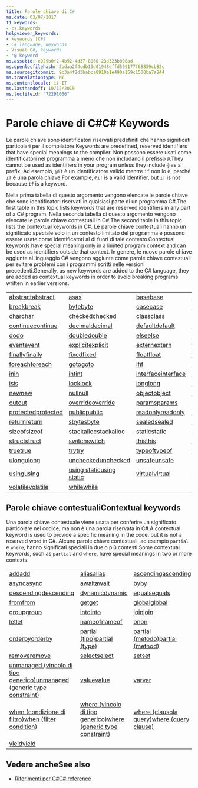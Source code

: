 ```yaml
---
title: Parole chiave di C#
ms.date: 03/07/2017
f1_keywords:
- cs.keywords
helpviewer_keywords:
- keywords [C#]
- C# language, keywords
- Visual C#, keywords
- '@ keyword'
ms.assetid: e929b0f2-4b92-4d37-8060-23d323b098ad
ms.openlocfilehash: 2bdaa2f4cdb19d01948effd599177f68859cb82c
ms.sourcegitcommit: 9c3a4f2d3babca8919a1e490a159c1500ba7a844
ms.translationtype: MT
ms.contentlocale: it-IT
ms.lasthandoff: 10/12/2019
ms.locfileid: "72291066"
---
```

# <a name="c-keywords"></a><span data-ttu-id="f3f24-102">Parole chiave di C#</span><span class="sxs-lookup"><span data-stu-id="f3f24-102">C# Keywords</span></span>

<span data-ttu-id="f3f24-103">Le parole chiave sono identificatori riservati predefiniti che hanno significati particolari per il compilatore.</span><span class="sxs-lookup"><span data-stu-id="f3f24-103">Keywords are predefined, reserved identifiers that have special meanings to the compiler.</span></span> <span data-ttu-id="f3f24-104">Non possono essere usati come identificatori nel programma a meno che non includano il prefisso `@`.</span><span class="sxs-lookup"><span data-stu-id="f3f24-104">They cannot be used as identifiers in your program unless they include `@` as a prefix.</span></span> <span data-ttu-id="f3f24-105">Ad esempio, `@if` è un identificatore valido mentre `if` non lo è, perché `if` è una parola chiave.</span><span class="sxs-lookup"><span data-stu-id="f3f24-105">For example, `@if` is a valid identifier, but `if` is not because `if` is a keyword.</span></span>  
  
 <span data-ttu-id="f3f24-106">Nella prima tabella di questo argomento vengono elencate le parole chiave che sono identificatori riservati in qualsiasi parte di un programma C#.</span><span class="sxs-lookup"><span data-stu-id="f3f24-106">The first table in this topic lists keywords that are reserved identifiers in any part of a C# program.</span></span> <span data-ttu-id="f3f24-107">Nella seconda tabella di questo argomento vengono elencate le parole chiave contestuali in C#.</span><span class="sxs-lookup"><span data-stu-id="f3f24-107">The second table in this topic lists the contextual keywords in C#.</span></span> <span data-ttu-id="f3f24-108">Le parole chiave contestuali hanno un significato speciale solo in un contesto limitato del programma e possono essere usate come identificatori al di fuori di tale contesto.</span><span class="sxs-lookup"><span data-stu-id="f3f24-108">Contextual keywords have special meaning only in a limited program context and can be used as identifiers outside that context.</span></span> <span data-ttu-id="f3f24-109">In genere, le nuove parole chiave aggiunte al linguaggio C# vengono aggiunte come parole chiave contestuali per evitare problemi con i programmi scritti nelle versioni precedenti.</span><span class="sxs-lookup"><span data-stu-id="f3f24-109">Generally, as new keywords are added to the C# language, they are added as contextual keywords in order to avoid breaking programs written in earlier versions.</span></span>  
  
|||||  
|---|---|---|---|  
|[<span data-ttu-id="f3f24-110">abstract</span><span class="sxs-lookup"><span data-stu-id="f3f24-110">abstract</span></span>](abstract.md)|[<span data-ttu-id="f3f24-111">as</span><span class="sxs-lookup"><span data-stu-id="f3f24-111">as</span></span>](../operators/type-testing-and-cast.md#as-operator)|[<span data-ttu-id="f3f24-112">base</span><span class="sxs-lookup"><span data-stu-id="f3f24-112">base</span></span>](base.md)|[<span data-ttu-id="f3f24-113">bool</span><span class="sxs-lookup"><span data-stu-id="f3f24-113">bool</span></span>](bool.md)|  
|[<span data-ttu-id="f3f24-114">break</span><span class="sxs-lookup"><span data-stu-id="f3f24-114">break</span></span>](break.md)|[<span data-ttu-id="f3f24-115">byte</span><span class="sxs-lookup"><span data-stu-id="f3f24-115">byte</span></span>](../builtin-types/integral-numeric-types.md)|[<span data-ttu-id="f3f24-116">case</span><span class="sxs-lookup"><span data-stu-id="f3f24-116">case</span></span>](switch.md)|[<span data-ttu-id="f3f24-117">catch</span><span class="sxs-lookup"><span data-stu-id="f3f24-117">catch</span></span>](try-catch.md)|  
|[<span data-ttu-id="f3f24-118">char</span><span class="sxs-lookup"><span data-stu-id="f3f24-118">char</span></span>](char.md)|[<span data-ttu-id="f3f24-119">checked</span><span class="sxs-lookup"><span data-stu-id="f3f24-119">checked</span></span>](checked.md)|[<span data-ttu-id="f3f24-120">class</span><span class="sxs-lookup"><span data-stu-id="f3f24-120">class</span></span>](class.md)|[<span data-ttu-id="f3f24-121">const</span><span class="sxs-lookup"><span data-stu-id="f3f24-121">const</span></span>](const.md)|  
|[<span data-ttu-id="f3f24-122">continue</span><span class="sxs-lookup"><span data-stu-id="f3f24-122">continue</span></span>](continue.md)|[<span data-ttu-id="f3f24-123">decimal</span><span class="sxs-lookup"><span data-stu-id="f3f24-123">decimal</span></span>](../builtin-types/floating-point-numeric-types.md)|[<span data-ttu-id="f3f24-124">default</span><span class="sxs-lookup"><span data-stu-id="f3f24-124">default</span></span>](default.md)|[<span data-ttu-id="f3f24-125">delegate</span><span class="sxs-lookup"><span data-stu-id="f3f24-125">delegate</span></span>](delegate.md)|  
|[<span data-ttu-id="f3f24-126">do</span><span class="sxs-lookup"><span data-stu-id="f3f24-126">do</span></span>](do.md)|[<span data-ttu-id="f3f24-127">double</span><span class="sxs-lookup"><span data-stu-id="f3f24-127">double</span></span>](../builtin-types/floating-point-numeric-types.md)|[<span data-ttu-id="f3f24-128">else</span><span class="sxs-lookup"><span data-stu-id="f3f24-128">else</span></span>](if-else.md)|[<span data-ttu-id="f3f24-129">enum</span><span class="sxs-lookup"><span data-stu-id="f3f24-129">enum</span></span>](enum.md)|  
|[<span data-ttu-id="f3f24-130">event</span><span class="sxs-lookup"><span data-stu-id="f3f24-130">event</span></span>](event.md)|[<span data-ttu-id="f3f24-131">explicit</span><span class="sxs-lookup"><span data-stu-id="f3f24-131">explicit</span></span>](../operators/user-defined-conversion-operators.md)|[<span data-ttu-id="f3f24-132">extern</span><span class="sxs-lookup"><span data-stu-id="f3f24-132">extern</span></span>](extern.md)|[<span data-ttu-id="f3f24-133">false</span><span class="sxs-lookup"><span data-stu-id="f3f24-133">false</span></span>](false-literal.md)|  
|[<span data-ttu-id="f3f24-134">finally</span><span class="sxs-lookup"><span data-stu-id="f3f24-134">finally</span></span>](try-finally.md)|[<span data-ttu-id="f3f24-135">fixed</span><span class="sxs-lookup"><span data-stu-id="f3f24-135">fixed</span></span>](fixed-statement.md)|[<span data-ttu-id="f3f24-136">float</span><span class="sxs-lookup"><span data-stu-id="f3f24-136">float</span></span>](../builtin-types/floating-point-numeric-types.md)|[<span data-ttu-id="f3f24-137">for</span><span class="sxs-lookup"><span data-stu-id="f3f24-137">for</span></span>](for.md)|  
|[<span data-ttu-id="f3f24-138">foreach</span><span class="sxs-lookup"><span data-stu-id="f3f24-138">foreach</span></span>](foreach-in.md)|[<span data-ttu-id="f3f24-139">goto</span><span class="sxs-lookup"><span data-stu-id="f3f24-139">goto</span></span>](goto.md)|[<span data-ttu-id="f3f24-140">if</span><span class="sxs-lookup"><span data-stu-id="f3f24-140">if</span></span>](if-else.md)|[<span data-ttu-id="f3f24-141">implicit</span><span class="sxs-lookup"><span data-stu-id="f3f24-141">implicit</span></span>](../operators/user-defined-conversion-operators.md)|  
|[<span data-ttu-id="f3f24-142">in</span><span class="sxs-lookup"><span data-stu-id="f3f24-142">in</span></span>](in.md)|[<span data-ttu-id="f3f24-143">int</span><span class="sxs-lookup"><span data-stu-id="f3f24-143">int</span></span>](../builtin-types/integral-numeric-types.md)|[<span data-ttu-id="f3f24-144">interface</span><span class="sxs-lookup"><span data-stu-id="f3f24-144">interface</span></span>](interface.md)|[<span data-ttu-id="f3f24-145">internal</span><span class="sxs-lookup"><span data-stu-id="f3f24-145">internal</span></span>](internal.md)|
|[<span data-ttu-id="f3f24-146">is</span><span class="sxs-lookup"><span data-stu-id="f3f24-146">is</span></span>](is.md)|[<span data-ttu-id="f3f24-147">lock</span><span class="sxs-lookup"><span data-stu-id="f3f24-147">lock</span></span>](lock-statement.md)|[<span data-ttu-id="f3f24-148">long</span><span class="sxs-lookup"><span data-stu-id="f3f24-148">long</span></span>](../builtin-types/integral-numeric-types.md)|[<span data-ttu-id="f3f24-149">namespace</span><span class="sxs-lookup"><span data-stu-id="f3f24-149">namespace</span></span>](namespace.md)|
|[<span data-ttu-id="f3f24-150">new</span><span class="sxs-lookup"><span data-stu-id="f3f24-150">new</span></span>](../operators/new-operator.md)|[<span data-ttu-id="f3f24-151">null</span><span class="sxs-lookup"><span data-stu-id="f3f24-151">null</span></span>](null.md)|[<span data-ttu-id="f3f24-152">object</span><span class="sxs-lookup"><span data-stu-id="f3f24-152">object</span></span>](object.md)|[<span data-ttu-id="f3f24-153">operator</span><span class="sxs-lookup"><span data-stu-id="f3f24-153">operator</span></span>](../operators/operator-overloading.md)|
|[<span data-ttu-id="f3f24-154">out</span><span class="sxs-lookup"><span data-stu-id="f3f24-154">out</span></span>](out.md)|[<span data-ttu-id="f3f24-155">override</span><span class="sxs-lookup"><span data-stu-id="f3f24-155">override</span></span>](override.md)|[<span data-ttu-id="f3f24-156">params</span><span class="sxs-lookup"><span data-stu-id="f3f24-156">params</span></span>](params.md)|[<span data-ttu-id="f3f24-157">private</span><span class="sxs-lookup"><span data-stu-id="f3f24-157">private</span></span>](private.md)|
|[<span data-ttu-id="f3f24-158">protected</span><span class="sxs-lookup"><span data-stu-id="f3f24-158">protected</span></span>](protected.md)|[<span data-ttu-id="f3f24-159">public</span><span class="sxs-lookup"><span data-stu-id="f3f24-159">public</span></span>](public.md)|[<span data-ttu-id="f3f24-160">readonly</span><span class="sxs-lookup"><span data-stu-id="f3f24-160">readonly</span></span>](readonly.md)|[<span data-ttu-id="f3f24-161">ref</span><span class="sxs-lookup"><span data-stu-id="f3f24-161">ref</span></span>](ref.md)|
|[<span data-ttu-id="f3f24-162">return</span><span class="sxs-lookup"><span data-stu-id="f3f24-162">return</span></span>](return.md)|[<span data-ttu-id="f3f24-163">sbyte</span><span class="sxs-lookup"><span data-stu-id="f3f24-163">sbyte</span></span>](../builtin-types/integral-numeric-types.md)|[<span data-ttu-id="f3f24-164">sealed</span><span class="sxs-lookup"><span data-stu-id="f3f24-164">sealed</span></span>](sealed.md)|[<span data-ttu-id="f3f24-165">short</span><span class="sxs-lookup"><span data-stu-id="f3f24-165">short</span></span>](../builtin-types/integral-numeric-types.md)||
[<span data-ttu-id="f3f24-166">sizeof</span><span class="sxs-lookup"><span data-stu-id="f3f24-166">sizeof</span></span>](../operators/sizeof.md)|[<span data-ttu-id="f3f24-167">stackalloc</span><span class="sxs-lookup"><span data-stu-id="f3f24-167">stackalloc</span></span>](../operators/stackalloc.md)|[<span data-ttu-id="f3f24-168">static</span><span class="sxs-lookup"><span data-stu-id="f3f24-168">static</span></span>](static.md)|[<span data-ttu-id="f3f24-169">string</span><span class="sxs-lookup"><span data-stu-id="f3f24-169">string</span></span>](string.md)|
|[<span data-ttu-id="f3f24-170">struct</span><span class="sxs-lookup"><span data-stu-id="f3f24-170">struct</span></span>](struct.md)|[<span data-ttu-id="f3f24-171">switch</span><span class="sxs-lookup"><span data-stu-id="f3f24-171">switch</span></span>](switch.md)|[<span data-ttu-id="f3f24-172">this</span><span class="sxs-lookup"><span data-stu-id="f3f24-172">this</span></span>](this.md)|[<span data-ttu-id="f3f24-173">throw</span><span class="sxs-lookup"><span data-stu-id="f3f24-173">throw</span></span>](throw.md)|
|[<span data-ttu-id="f3f24-174">true</span><span class="sxs-lookup"><span data-stu-id="f3f24-174">true</span></span>](true-literal.md)|[<span data-ttu-id="f3f24-175">try</span><span class="sxs-lookup"><span data-stu-id="f3f24-175">try</span></span>](try-catch.md)|[<span data-ttu-id="f3f24-176">typeof</span><span class="sxs-lookup"><span data-stu-id="f3f24-176">typeof</span></span>](../operators/type-testing-and-cast.md#typeof-operator)|[<span data-ttu-id="f3f24-177">uint</span><span class="sxs-lookup"><span data-stu-id="f3f24-177">uint</span></span>](../builtin-types/integral-numeric-types.md)|
|[<span data-ttu-id="f3f24-178">ulong</span><span class="sxs-lookup"><span data-stu-id="f3f24-178">ulong</span></span>](../builtin-types/integral-numeric-types.md)|[<span data-ttu-id="f3f24-179">unchecked</span><span class="sxs-lookup"><span data-stu-id="f3f24-179">unchecked</span></span>](unchecked.md)|[<span data-ttu-id="f3f24-180">unsafe</span><span class="sxs-lookup"><span data-stu-id="f3f24-180">unsafe</span></span>](unsafe.md)|[<span data-ttu-id="f3f24-181">ushort</span><span class="sxs-lookup"><span data-stu-id="f3f24-181">ushort</span></span>](../builtin-types/integral-numeric-types.md)|
|[<span data-ttu-id="f3f24-182">using</span><span class="sxs-lookup"><span data-stu-id="f3f24-182">using</span></span>](using.md)|[<span data-ttu-id="f3f24-183">using static</span><span class="sxs-lookup"><span data-stu-id="f3f24-183">using static</span></span>](using-static.md)|[<span data-ttu-id="f3f24-184">virtual</span><span class="sxs-lookup"><span data-stu-id="f3f24-184">virtual</span></span>](virtual.md)|[<span data-ttu-id="f3f24-185">void</span><span class="sxs-lookup"><span data-stu-id="f3f24-185">void</span></span>](void.md)|
|[<span data-ttu-id="f3f24-186">volatile</span><span class="sxs-lookup"><span data-stu-id="f3f24-186">volatile</span></span>](volatile.md)|[<span data-ttu-id="f3f24-187">while</span><span class="sxs-lookup"><span data-stu-id="f3f24-187">while</span></span>](while.md)|

## <a name="contextual-keywords"></a><span data-ttu-id="f3f24-188">Parole chiave contestuali</span><span class="sxs-lookup"><span data-stu-id="f3f24-188">Contextual keywords</span></span>

 <span data-ttu-id="f3f24-189">Una parola chiave contestuale viene usata per conferire un significato particolare nel codice, ma non è una parola riservata in C#.</span><span class="sxs-lookup"><span data-stu-id="f3f24-189">A contextual keyword is used to provide a specific meaning in the code, but it is not a reserved word in C#.</span></span> <span data-ttu-id="f3f24-190">Alcune parole chiave contestuali, ad esempio `partial` e `where`, hanno significati speciali in due o più contesti.</span><span class="sxs-lookup"><span data-stu-id="f3f24-190">Some contextual keywords, such as `partial` and `where`, have special meanings in two or more contexts.</span></span>  
  
||||  
|---|---|---|  
|[<span data-ttu-id="f3f24-191">add</span><span class="sxs-lookup"><span data-stu-id="f3f24-191">add</span></span>](add.md)|[<span data-ttu-id="f3f24-192">alias</span><span class="sxs-lookup"><span data-stu-id="f3f24-192">alias</span></span>](extern-alias.md)|[<span data-ttu-id="f3f24-193">ascending</span><span class="sxs-lookup"><span data-stu-id="f3f24-193">ascending</span></span>](ascending.md)|
|[<span data-ttu-id="f3f24-194">async</span><span class="sxs-lookup"><span data-stu-id="f3f24-194">async</span></span>](async.md)|[<span data-ttu-id="f3f24-195">await</span><span class="sxs-lookup"><span data-stu-id="f3f24-195">await</span></span>](../operators/await.md)|[<span data-ttu-id="f3f24-196">by</span><span class="sxs-lookup"><span data-stu-id="f3f24-196">by</span></span>](by.md)|
|[<span data-ttu-id="f3f24-197">descending</span><span class="sxs-lookup"><span data-stu-id="f3f24-197">descending</span></span>](descending.md)|[<span data-ttu-id="f3f24-198">dynamic</span><span class="sxs-lookup"><span data-stu-id="f3f24-198">dynamic</span></span>](dynamic.md)|[<span data-ttu-id="f3f24-199">equals</span><span class="sxs-lookup"><span data-stu-id="f3f24-199">equals</span></span>](equals.md)|
|[<span data-ttu-id="f3f24-200">from</span><span class="sxs-lookup"><span data-stu-id="f3f24-200">from</span></span>](from-clause.md)|[<span data-ttu-id="f3f24-201">get</span><span class="sxs-lookup"><span data-stu-id="f3f24-201">get</span></span>](get.md)|[<span data-ttu-id="f3f24-202">global</span><span class="sxs-lookup"><span data-stu-id="f3f24-202">global</span></span>](../operators/namespace-alias-qualifier.md)|
|[<span data-ttu-id="f3f24-203">group</span><span class="sxs-lookup"><span data-stu-id="f3f24-203">group</span></span>](group-clause.md)|[<span data-ttu-id="f3f24-204">into</span><span class="sxs-lookup"><span data-stu-id="f3f24-204">into</span></span>](into.md)|[<span data-ttu-id="f3f24-205">join</span><span class="sxs-lookup"><span data-stu-id="f3f24-205">join</span></span>](join-clause.md)|
|[<span data-ttu-id="f3f24-206">let</span><span class="sxs-lookup"><span data-stu-id="f3f24-206">let</span></span>](let-clause.md)|[<span data-ttu-id="f3f24-207">nameof</span><span class="sxs-lookup"><span data-stu-id="f3f24-207">nameof</span></span>](../operators/nameof.md)|[<span data-ttu-id="f3f24-208">on</span><span class="sxs-lookup"><span data-stu-id="f3f24-208">on</span></span>](on.md)|
|[<span data-ttu-id="f3f24-209">orderby</span><span class="sxs-lookup"><span data-stu-id="f3f24-209">orderby</span></span>](orderby-clause.md)|[<span data-ttu-id="f3f24-210">partial (tipo)</span><span class="sxs-lookup"><span data-stu-id="f3f24-210">partial (type)</span></span>](partial-type.md)|[<span data-ttu-id="f3f24-211">partial (metodo)</span><span class="sxs-lookup"><span data-stu-id="f3f24-211">partial (method)</span></span>](partial-method.md)|
|[<span data-ttu-id="f3f24-212">remove</span><span class="sxs-lookup"><span data-stu-id="f3f24-212">remove</span></span>](remove.md)|[<span data-ttu-id="f3f24-213">select</span><span class="sxs-lookup"><span data-stu-id="f3f24-213">select</span></span>](select-clause.md)|[<span data-ttu-id="f3f24-214">set</span><span class="sxs-lookup"><span data-stu-id="f3f24-214">set</span></span>](set.md)|
|[<span data-ttu-id="f3f24-215">unmanaged (vincolo di tipo generico)</span><span class="sxs-lookup"><span data-stu-id="f3f24-215">unmanaged (generic type constraint)</span></span>](where-generic-type-constraint.md)|[<span data-ttu-id="f3f24-216">value</span><span class="sxs-lookup"><span data-stu-id="f3f24-216">value</span></span>](value.md)|[<span data-ttu-id="f3f24-217">var</span><span class="sxs-lookup"><span data-stu-id="f3f24-217">var</span></span>](var.md)|
|[<span data-ttu-id="f3f24-218">when (condizione di filtro)</span><span class="sxs-lookup"><span data-stu-id="f3f24-218">when (filter condition)</span></span>](when.md)|[<span data-ttu-id="f3f24-219">where (vincolo di tipo generico)</span><span class="sxs-lookup"><span data-stu-id="f3f24-219">where (generic type constraint)</span></span>](where-generic-type-constraint.md)|[<span data-ttu-id="f3f24-220">where (clausola query)</span><span class="sxs-lookup"><span data-stu-id="f3f24-220">where (query clause)</span></span>](where-clause.md)|
|[<span data-ttu-id="f3f24-221">yield</span><span class="sxs-lookup"><span data-stu-id="f3f24-221">yield</span></span>](yield.md)| | |
  
## <a name="see-also"></a><span data-ttu-id="f3f24-222">Vedere anche</span><span class="sxs-lookup"><span data-stu-id="f3f24-222">See also</span></span>

- [<span data-ttu-id="f3f24-223">Riferimenti per C#</span><span class="sxs-lookup"><span data-stu-id="f3f24-223">C# reference</span></span>](../index.md)
